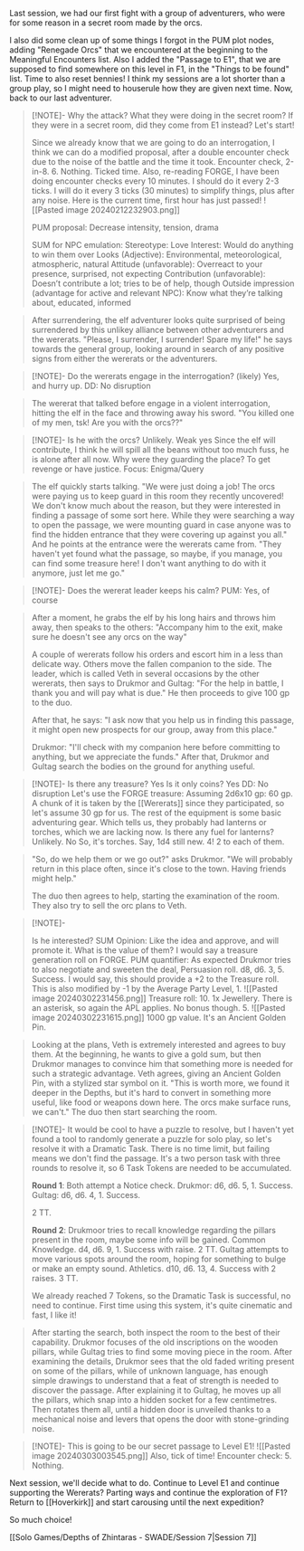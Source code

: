 
Last session, we had our first fight with a group of adventurers, who were for some reason in a secret room made by the orcs.

I also did some clean up of some things I forgot in the PUM plot nodes, adding "Renegade Orcs" that we encountered at the beginning to the Meaningful Encounters list.
Also I added the "Passage to E1", that we are supposed to find somewhere on this level in F1, in the "Things to be found" list.
Time to also reset bennies! I think my sessions are a lot shorter than a group play, so I might need to houserule how they are given next time.
Now, back to our last adventurer.

> [!NOTE]-
> Why the attack?
> What they were doing in the secret room?
> If they were in a secret room, did they come from E1 instead?
> Let's start!
> 
> Since we already know that we are going to do an interrogation, I think we can do a modified proposal, after a double encounter check due to the noise of the battle and the time it took.
> Encounter check, 2-in-8. 6. Nothing. Ticked time.
> Also, re-reading FORGE, I have been doing encounter checks every 10 minutes. I should do it every 2-3 ticks. I will do it every 3 ticks (30 minutes) to simplify things, plus after any noise.
> Here is the current time, first hour has just passed!
> ![[Pasted image 20240212232903.png]]
> 
> PUM proposal: Decrease intensity, tension, drama
> 
> SUM for NPC emulation:
> Stereotype: Love Interest: Would do anything to win them over
> Looks (Adjective): Environmental, meteorological, atmospheric, natural
> Attitude (unfavorable): Overreact to your presence, surprised, not expecting
> Contribution (unfavorable): Doesn’t contribute a lot; tries to be of help, though
> Outside impression (advantage for active and relevant NPC): Know what they’re talking about, educated, informed

> After surrendering, the elf adventurer looks quite surprised of being surrendered by this unlikey alliance between other adventurers and the wererats.
> "Please, I surrender, I surrender! Spare my life!" he says towards the general group, looking around in search of any positive signs from either the wererats or the adventurers.

> [!NOTE]-
> Do the wererats engage in the interrogation? (likely) Yes, and hurry up. DD: No disruption

> The wererat that talked before engage in a violent interrogation, hitting the elf in the face and throwing away his sword.
> "You killed one of my men, tsk! Are you with the orcs??"

> [!NOTE]-
> Is he with the orcs? Unlikely. Weak yes
> Since the elf will contribute, I think he will spill all the beans without too much fuss, he is alone after all now.
> Why were they guarding the place? To get revenge or have justice. Focus: Enigma/Query

> The elf quickly starts talking.
> "We were just doing a job! The orcs were paying us to keep guard in this room they recently uncovered! 
> We don't know much about the reason, but they were interested in finding a passage of some sort here. While they were searching a way to open the passage, we were mounting guard in case anyone was to find the hidden entrance that they were covering up against you all." And he points at the entrance were the wererats came from.
> "They haven't yet found what the passage, so maybe, if you manage, you can find some treasure here! I don't want anything to do with it anymore, just let me go."

> [!NOTE]-
> Does the wererat leader keeps his calm? PUM: Yes, of course
> 

> After a moment, he grabs the elf by his long hairs and throws him away, then speaks to the others: "Accompany him to the exit, make sure he doesn't see any orcs on the way"
> 
> A couple of wererats follow his orders and escort him in a less than delicate way.
> Others move the fallen companion to the side.
> The leader, which is called Veth in several occasions by the other wererats, then says to Drukmor and Gultag: "For the help in battle, I thank you and will pay what is due."
> He then proceeds to give 100 gp to the duo.
> 
> After that, he says: "I ask now that you help us in finding this passage, it might open new prospects for our group, away from this place."
> 
> Drukmor: "I'll check with my companion here before committing to anything, but we appreciate the funds."
> After that, Drukmor and Gultag search the bodies on the ground for anything useful.

> [!NOTE]-
> Is there any treasure? Yes
> Is it only coins? Yes
> DD: No disruption
> Let's use the FORGE treasure: Assuming 2d6x10 gp: 60 gp.
> A chunk of it is taken by the [[Wererats]] since they participated, so let's assume 30 gp for us.
> The rest of the equipment is some basic adventuring gear.
> Which tells us, they probably had lanterns or torches, which we are lacking now.
> Is there any fuel for lanterns? Unlikely. No
> So, it's torches. Say, 1d4 still new. 4! 2 to each of them.
> 

> "So, do we help them or we go out?" asks Drukmor.
> "We will probably return in this place often, since it's close to the town. Having friends might help."
> 
> The duo then agrees to help, starting the examination of the room.
> They also try to sell the orc plans to Veth.
> 

> [!NOTE]-
> 
> Is he interested? SUM Opinion: Like the idea and approve, and will promote it.
> What is the value of them? I would say a treasure generation roll on FORGE.
> PUM quantifier: As expected 
> Drukmor tries to also negotiate and sweeten the deal, Persuasion roll.
> d8, d6. 3, 5. Success. I would say, this should provide a +2 to the Treasure roll. This is also modified by -1 by the Average Party Level, 1.
> ![[Pasted image 20240302231456.png]]
> Treasure roll: 10. 1x Jewellery. There is an asterisk, so again the APL applies. No bonus though. 5. 
> ![[Pasted image 20240302231615.png]]
> 1000 gp value. It's an Ancient Golden Pin.

> Looking at the plans, Veth is extremely interested and agrees to buy them. At the beginning, he wants to give a gold sum, but then Drukmor manages to convince him that something more is needed for such a strategic advantage.
> Veth agrees, giving an Ancient Golden Pin, with a stylized star symbol on it.
> "This is worth more, we found it deeper in the Depths, but it's hard to convert in something more useful, like food or weapons down here. The orcs make surface runs, we can't."
> The duo then start searching the room.

> [!NOTE]-
> It would be cool to have a puzzle to resolve, but I haven't yet found a tool to randomly generate a puzzle for solo play, so let's resolve it with a Dramatic Task. There is no time limit, but failing means we don't find the passage.
> It's a two person task with three rounds to resolve it, so 6 Task Tokens are needed to be accumulated.
> 
> **Round 1**:
> Both attempt a Notice check.
> Drukmor: d6, d6. 5, 1. Success.
> Gultag: d6, d6. 4, 1. Success.
> 
> 2 TT.
> 
> **Round 2**:
> Drukmoor tries to recall knowledge regarding the pillars present in the room, maybe some info will be gained. 
> Common Knowledge. d4, d6. 9, 1. Success with raise. 2 TT.
> Gultag attempts to move various spots around the room, hoping for something to bulge or make an empty sound.
> Athletics. d10, d6. 13, 4. Success with 2 raises. 3 TT.
> 
> We already reached 7 Tokens, so the Dramatic Task is successful, no need to continue.
> First time using this system, it's quite cinematic and fast, I like it!

> After starting the search, both inspect the room to the best of their capability.
> Drukmor focuses of the old inscriptions on the wooden pillars, while Gultag tries to find some moving piece in the room.
> After examining the details, Drukmor sees that the old faded writing present on some of the pillars, while of unknown language, has enough simple drawings to understand that a feat of strength is needed to discover the passage.
> After explaining it to Gultag, he moves up all the pillars, which snap into a hidden socket for a few centimetres. Then rotates them all, until a hidden door is unveiled thanks to a mechanical noise and levers that opens  the door with stone-grinding noise.

> [!NOTE]-
> This is going to be our secret passage to Level E1!
> ![[Pasted image 20240303003545.png]]
> Also, tick of time! Encounter check: 5. Nothing.

Next session, we'll decide what to do.
Continue to Level E1 and continue supporting the Wererats?
Parting ways and continue the exploration of F1?
Return to [[Hoverkirk]] and start carousing until the next expedition?

So much choice!

[[Solo Games/Depths of Zhintaras - SWADE/Session 7|Session 7]]